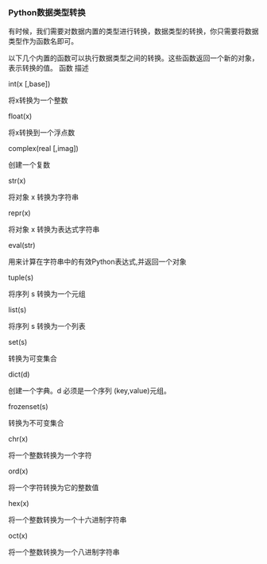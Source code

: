 ### Python数据类型转换

有时候，我们需要对数据内置的类型进行转换，数据类型的转换，你只需要将数据类型作为函数名即可。

以下几个内置的函数可以执行数据类型之间的转换。这些函数返回一个新的对象，表示转换的值。
函数	描述

int(x [,base])
	

将x转换为一个整数

float(x)
	

将x转换到一个浮点数

complex(real [,imag])
	

创建一个复数

str(x)
	

将对象 x 转换为字符串

repr(x)
	

将对象 x 转换为表达式字符串

eval(str)
	

用来计算在字符串中的有效Python表达式,并返回一个对象

tuple(s)
	

将序列 s 转换为一个元组

list(s)
	

将序列 s 转换为一个列表

set(s)
	

转换为可变集合

dict(d)
	

创建一个字典。d 必须是一个序列 (key,value)元组。

frozenset(s)
	

转换为不可变集合

chr(x)
	

将一个整数转换为一个字符

ord(x)
	

将一个字符转换为它的整数值

hex(x)
	

将一个整数转换为一个十六进制字符串

oct(x)
	

将一个整数转换为一个八进制字符串